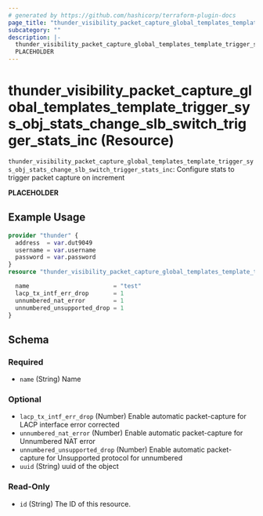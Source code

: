 ```yaml
---
# generated by https://github.com/hashicorp/terraform-plugin-docs
page_title: "thunder_visibility_packet_capture_global_templates_template_trigger_sys_obj_stats_change_slb_switch_trigger_stats_inc Resource - terraform-provider-thunder"
subcategory: ""
description: |-
  thunder_visibility_packet_capture_global_templates_template_trigger_sys_obj_stats_change_slb_switch_trigger_stats_inc: Configure stats to trigger packet capture on increment
  PLACEHOLDER
---
```


# thunder_visibility_packet_capture_global_templates_template_trigger_sys_obj_stats_change_slb_switch_trigger_stats_inc (Resource)

`thunder_visibility_packet_capture_global_templates_template_trigger_sys_obj_stats_change_slb_switch_trigger_stats_inc`: Configure stats to trigger packet capture on increment

__PLACEHOLDER__

## Example Usage

```terraform
provider "thunder" {
  address  = var.dut9049
  username = var.username
  password = var.password
}
resource "thunder_visibility_packet_capture_global_templates_template_trigger_sys_obj_stats_change_slb_switch_trigger_stats_inc" "thunder_visibility_packet_capture_global_templates_template_trigger_sys_obj_stats_change_slb_switch_trigger_stats_inc" {

  name                        = "test"
  lacp_tx_intf_err_drop       = 1
  unnumbered_nat_error        = 1
  unnumbered_unsupported_drop = 1
}
```

<!-- schema generated by tfplugindocs -->
## Schema

### Required

- `name` (String) Name

### Optional

- `lacp_tx_intf_err_drop` (Number) Enable automatic packet-capture for LACP interface error corrected
- `unnumbered_nat_error` (Number) Enable automatic packet-capture for Unnumbered NAT error
- `unnumbered_unsupported_drop` (Number) Enable automatic packet-capture for Unsupported protocol for unnumbered
- `uuid` (String) uuid of the object

### Read-Only

- `id` (String) The ID of this resource.


